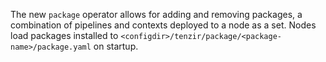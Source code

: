 The new `package` operator allows for adding and removing packages, a
combination of pipelines and contexts deployed to a node as a set. Nodes load
packages installed to `<configdir>/tenzir/package/<package-name>/package.yaml`
on startup.
